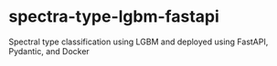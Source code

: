 # spectra-type-lgbm-fastapi
Spectral type classification using LGBM and deployed using FastAPI, Pydantic, and Docker
